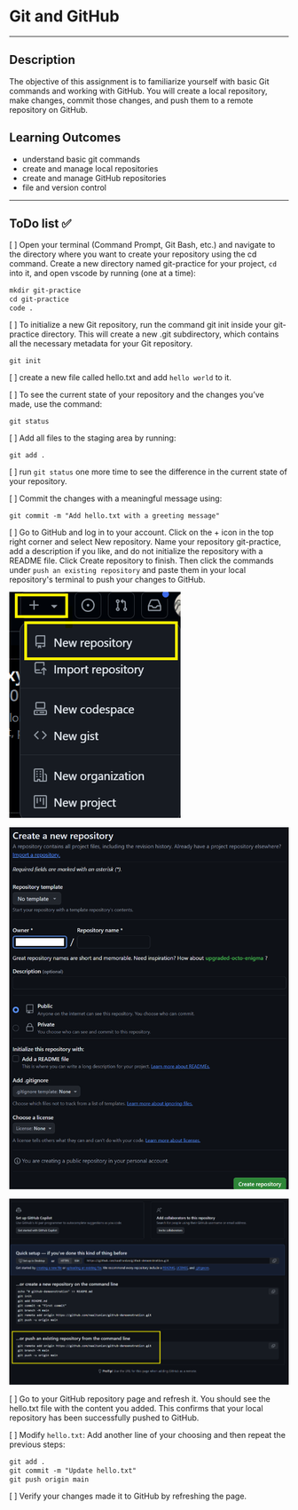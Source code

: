 # Git and GitHub

---

## Description

The objective of this assignment is to familiarize yourself with basic Git commands and working with GitHub. You will create a local repository, make changes, commit those changes, and push them to a remote repository on GitHub.

## Learning Outcomes

- understand basic git commands
- create and manage local repositories
- create and manage GitHub repositories
- file and version control

---

## ToDo list ✅

[ ] Open your terminal (Command Prompt, Git Bash, etc.) and navigate to the directory where you want to create your repository using the cd command. Create a new directory named git-practice for your project, `cd` into it, and open vscode by running (one at a time):

```
mkdir git-practice
cd git-practice
code .
```

[ ] To initialize a new Git repository, run the command git init inside your git-practice directory. This will create a new .git subdirectory, which contains all the necessary metadata for your Git repository.

```
git init
```

[ ] create a new file called hello.txt and add `hello world` to it.

[ ] To see the current state of your repository and the changes you’ve made, use the command:

```
git status
```

[ ] Add all files to the staging area by running:

```
git add .
```

[ ] run `git status` one more time to see the difference in the current state of your repository.

[ ] Commit the changes with a meaningful message using:

```
git commit -m "Add hello.txt with a greeting message"
```

[ ] Go to GitHub and log in to your account. Click on the + icon in the top right corner and select New repository. Name your repository git-practice, add a description if you like, and do not initialize the repository with a README file. Click Create repository to finish. Then click the commands under `push an existing repository` and paste them in your local repository's terminal to push your changes to GitHub.

![new repo](./assets/new-repo.png)

![repo details](./assets/repo-details.png)

![push repo](./assets/push-existing-repo.png)

[ ] Go to your GitHub repository page and refresh it. You should see the hello.txt file with the content you added. This confirms that your local repository has been successfully pushed to GitHub.

[ ] Modify `hello.txt`: Add another line of your choosing and then repeat the previous steps:

```
git add .
git commit -m "Update hello.txt"
git push origin main
```

[ ] Verify your changes made it to GitHub by refreshing the page.